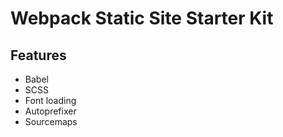 # Webpack Static Site Starter Kit

## Features
- Babel
- SCSS
- Font loading
- Autoprefixer
- Sourcemaps

